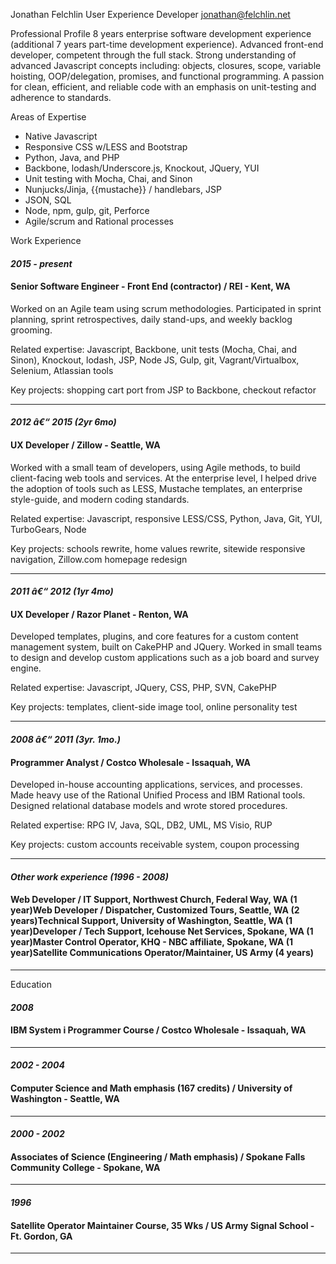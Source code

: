 Jonathan Felchlin
User Experience Developer
jonathan@felchlin.net

Professional Profile
8 years enterprise software development experience (additional 7 years part-time development experience).
Advanced front-end developer, competent through the full stack.
Strong understanding of advanced Javascript concepts including: objects, closures, scope, variable hoisting, OOP/delegation, promises, and functional programming.
A passion for clean, efficient, and reliable code with an emphasis on unit-testing and adherence to standards.

Areas of Expertise
* Native Javascript
* Responsive CSS w/LESS and Bootstrap
* Python, Java, and PHP
* Backbone, lodash/Underscore.js, Knockout, JQuery, YUI
* Unit testing with Mocha, Chai, and Sinon
* Nunjucks/Jinja, {{mustache}} / handlebars, JSP
* JSON, SQL
* Node, npm, gulp, git, Perforce
* Agile/scrum and Rational processes

Work Experience

#### *2015 - present*
#### Senior Software Engineer - Front End (contractor)  / REI - Kent, WA

Worked on an Agile team using scrum methodologies. Participated in sprint planning, sprint retrospectives, daily stand-ups, and weekly backlog grooming.

Related expertise: Javascript, Backbone, unit tests (Mocha, Chai, and Sinon), Knockout, lodash, JSP, Node JS, Gulp, git, Vagrant/Virtualbox, Selenium, Atlassian tools

Key projects: shopping cart port from JSP to Backbone, checkout refactor

***

#### *2012 â€“ 2015 (2yr 6mo)*
#### UX Developer  / Zillow - Seattle, WA

Worked with a small team of developers, using Agile methods, to build client-facing web tools and services. At the enterprise level, I helped drive the adoption of tools such as LESS, Mustache templates, an enterprise style-guide, and modern coding standards.

Related expertise: Javascript, responsive LESS/CSS, Python, Java, Git, YUI, TurboGears, Node

Key projects: schools rewrite, home values rewrite, sitewide responsive navigation, Zillow.com homepage redesign

***

#### *2011 â€“ 2012 (1yr 4mo)*
#### UX Developer  / Razor Planet - Renton, WA

Developed templates, plugins, and core features for a custom content management system, built on CakePHP and JQuery. Worked in small teams to design and develop custom applications such as a job board and survey engine.

Related expertise: Javascript, JQuery, CSS, PHP, SVN, CakePHP

Key projects: templates, client-side image tool, online personality test

***

#### *2008 â€“ 2011 (3yr. 1mo.)*
#### Programmer Analyst  / Costco Wholesale - Issaquah, WA

Developed in-house accounting applications, services, and processes. Made heavy use of the Rational Unified Process and IBM Rational tools. Designed relational database models and wrote stored procedures.

Related expertise: RPG IV, Java, SQL, DB2, UML, MS Visio, RUP

Key projects: custom accounts receivable system, coupon processing

***

#### *Other work experience (1996 - 2008)*
#### Web Developer / IT Support, Northwest Church, Federal Way, WA (1 year)Web Developer / Dispatcher, Customized Tours, Seattle, WA (2 years)Technical Support, University of Washington, Seattle, WA (1 year)Developer / Tech Support, Icehouse Net Services, Spokane, WA (1 year)Master Control Operator, KHQ - NBC affiliate, Spokane, WA (1 year)Satellite Communications Operator/Maintainer, US Army (4 years)

***

Education

#### *2008*
#### IBM System i Programmer Course  / Costco Wholesale - Issaquah, WA

***

#### *2002 - 2004*
#### Computer Science and Math emphasis (167 credits)  / University of Washington - Seattle, WA

***

#### *2000 - 2002*
#### Associates of Science (Engineering / Math emphasis)  / Spokane Falls Community College - Spokane, WA

***

#### *1996*
#### Satellite Operator Maintainer Course, 35 Wks  / US Army Signal School - Ft. Gordon, GA

***
